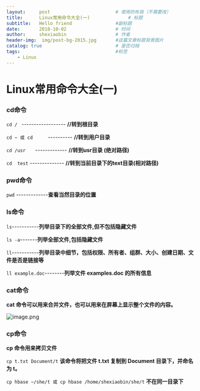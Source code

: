 ```yaml
---
layout:     post   				        # 使用的布局（不需要改）
title:      Linux常用命令大全(一) 				# 标题 
subtitle:   Hello friend                #副标题
date:       2018-10-02 				    # 时间
author:     shexiaobin 				    # 作者
header-img:  img/post-bg-2015.jpg     	#这篇文章标题背景图片
catalog: true 						    # 是否归档
tags:								    #标签
    - Linux
---
```



# Linux常用命令大全(一)
### cd命令
> 
`cd / `                     ------------------  **//转到根目录**

`cd ~ 或 cd     `           ----------         **//转到用户目录**
   
`cd /usr   `                -------------     **//转到usr目录 (绝对路径)**
    
`cd  test`                --------------          **//转到当前目录下的text目录(相对路径)**

### pwd命令
>
`pwd`  -------------**查看当然目录的位置**


### ls命令
>
`ls`-----------**列举目录下的全部文件,但不包括隐藏文件**

`ls -a`-------**列举全部文件,包括隐藏文件**

`ll`-----------**列举目录中细节，包括权限、所有者、组群、大小、创建日期、文件是否是链接等**

`ll example.doc`--------**列举文件 examples.doc 的所有信息**

### cat命令
>
**cat 命令可以用来合并文件，也可以用来在屏幕上显示整个文件的内容。**


![image.png](https://upload-images.jianshu.io/upload_images/12269087-4d7a8162692ea829.png?imageMogr2/auto-orient/strip%7CimageView2/2/w/1240)

### cp命令
**cp 命令用来拷贝文件**

>
`cp t.txt Document/t`       **该命令将把文件 t.txt 复制到 Document 目录下，并命名为 t。**

`cp hbase ~/she/t 或 cp hbase /home/shexiaobin/she/t`    **不在同一目录下**
